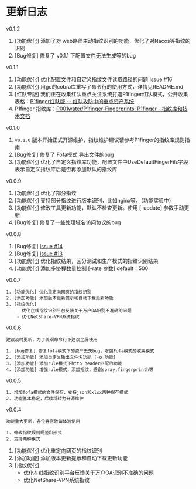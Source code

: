 # 更新日志

v0.1.2

1. [功能优化] 添加了对 web路径主动指纹识别的功能，优化了对Nacos等指纹的识别
2. [Bug修复]  修复了 v0.1.1 下配置文件无法生成等的bug



v0.1.1

1. [功能优化] 优化配置文件和自定义指纹文件读取路径的问题 [Issue #16](https://github.com/P001water/P1finger/issues/16)
2. [功能优化] 用go的cobra库重写了命令行的使用方式，详情见README.md
3. [红队专版] 我们正在收集红队重点关注系统打造P1finger红队模式，公开收集表格：[P1finger红队版 -- 红队攻防中的重点资产系统](https://gngefq8qwm.feishu.cn/wiki/DF7iwvUtmiSpqEkr1ntcNL5fnMc?from=from_copylink)
4. P1finger 指纹库：[P001water/P1finger-Fingerprints: P1finger - 指纹库和技术文档](https://github.com/P001water/P1finger-Fingerprints)


v0.1.0

1. `v0.1.0` 版本开始正式开源维护，指纹维护建议请参考P1finger的指纹库规则指南
2. [Bug修复] 修复了 Fofa模式 导出文件的bug
3. [功能优化] 优化了自定义指纹库功能，配置文件中UseDefaultFingerFils字段表示自定义指纹库后是否再添加默认的指纹库


v0.0.9

1. [功能优化] 优化了部分指纹
2. [功能优化] 支持部分指纹进行版本识别，比如nginx等，（功能实验中）
3. [功能优化] 修改工具更新功能，默认不检查更新。使用 [-update] 参数手动更新
4. [Bug修复] 修复了一些处理域名访问协议的bug



v0.0.8

1. [Bug修复] [ Issue #14  ](https://github.com/P001water/P1finger/issues/14)
2. [Bug修复]  [Issue #13](https://github.com/P001water/P1finger/issues/13)
3. [功能优化] 优化指纹结果，区分测试和生产模式的指纹识别结果
4. [功能优化] 添加多协程数量控制 [-rate 参数] default：500

   

v0.0.7

```
1. [功能优化] 优化重定向网页的指纹识别
2. [添加功能] 添加版本更新提示和自动下载更新功能
3. [指纹优化]
	- 优化在线指纹识别平台反馈关于万户OA识别不准确的问题
	- 优化NetShare-VPN系统指纹
```

v0.0.6

``` 
建议及时更新，为了美观命令行下建议全屏使用

1. [bug修复] 修复fofa模式下的资产丢失bug，增强Fofa模式的收集模式
2. [添加功能] 添加自定义输出文件名功能 [-o 功能]
3. [添加功能] 添加rule模式下http header匹配的功能
4. [添加功能] 增强rule模式，添加指纹，感谢spray,fingerprinth等
```

v0.0.5

```
1. 增加fofa模式的文件保存，支持json和xlsx两种保存模式
2. 功能基本稳定，后续将转为开源维护
```

v0.0.4

```
功能重大更新，各位客官敬请体验使用

1. 修改指纹规则规范和形式
2. 支持两种模式
```



1. [功能优化] 优化重定向网页的指纹识别
2. [添加功能] 添加版本更新提示和自动下载更新功能
3. [指纹优化]
	- 优化在线指纹识别平台反馈关于万户OA识别不准确的问题
	- 优化NetShare-VPN系统指纹
